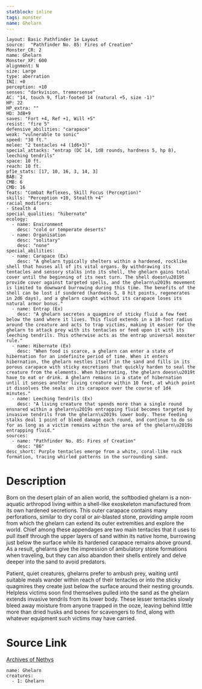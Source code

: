 ```yaml
---
statblock: inline
tags: monster
name: Ghelarn
---
```

```statblock
layout: Basic Pathfinder 1e Layout
source:  "Pathfinder No. 85: Fires of Creation"
Monster_CR: 2
name: Ghelarn
Monster_XP: 600
alignment: N
size: Large
type: aberration
INI: +0
perception: +10
senses: "darkvision, tremorsense"
AC: "14, touch 9, flat-footed 14 (natural +5, size -1)"
HP: 22
HP_extra: ""
HD: 3d8+9
saves: "Fort +4, Ref +1, Will +5"
resist: "fire 5"
defensive_abilities: "carapace"
weak: "vulnerable to sonic"
speed: "30 ft."
melee: "2 tentacles +4 (1d6+3)"
special_attacks: "entrap (DC 14, 1d8 rounds, hardness 5, hp 8), leeching tendrils"
space: 10 ft.
reach: 10 ft.
pf1e_stats: [17, 10, 16, 3, 14, 3]
BAB: 2
CMB: 6
CMD: 16
feats: "Combat Reflexes, Skill Focus (Perception)"
skills: "Perception +10, Stealth +4"
racial_modifiers:
- Stealth 4
special_qualities: "hibernate"
ecology:
  - name: Environment
    desc: "cold or temperate deserts"
  - name: Organisation
    desc: "solitary"
    desc: "none"
special_abilities:
  - name: Carapace (Ex)
    desc: "A ghelarn typically shelters within a hardened, rocklike shell that houses all of its vital organs. By withdrawing its tentacles and sensory stalks into its shell, the ghelarn gains total cover until the beginning of its next turn. The shell doesn\u2019t provide cover against targeted spells, and the ghelarn\u2019s movement is limited to downward burrowing during this time. The benefits of the shell can be lost if sundered (hardness 5, 8 hit points, regenerates in 2d6 days), and a ghelarn caught without its carapace loses its natural armor bonus."
  - name: Entrap (Ex)
    desc: "A ghelarn secretes a quagmire of sticky fluid a few feet below the sand where it lives. This fluid extends in a 10-foot radius around the creature and acts to trap victims, making it easier for the ghelarn to attack prey with its tentacles or feed upon it with its leeching tendrils. This otherwise acts as the entrap universal monster rule."
  - name: Hibernate (Ex)
    desc: "When food is scarce, a ghelarn can enter a state of hibernation for an indefinite period of time. When it enters hibernation, the ghelarn nestles itself in the sand and fills in its porous carapace with sticky excretions that quickly harden to seal the creature from the elements. When hibernating, the ghelarn doesn\u2019t have to eat or drink. A ghelarn remains in a state of hibernation until it senses another living creature within 10 feet, at which point it dissolves the seals on its carapace over the course of 1d4 minutes."
  - name: Leeching Tendrils (Ex)
    desc: "A living creature that spends more than a single round ensnared within a ghelarn\u2019s entrapping fluid becomes targeted by invasive tendrils from the ghelarn\u2019s lower body. These feeding stalks deal 1 point of bleed damage each round, and continue to do so for as long as a victim remains within the area of the ghelarn\u2019s entrapping fluid."
sources:
  - name: "Pathfinder No. 85: Fires of Creation"
    desc: "86"
desc_short: Purple tentacles emerge from a white, coral-like rock formation, tracing whirled patterns in the surrounding sand.
```
# Description
Born on the desert plain of an alien world, the softbodied ghelarn is a non-aquatic arthropod living within a shell-like exoskeleton manufactured from its own hardened secretions. This outer carapace contains many perforations, similar to dry coral or air-blasted stone, providing ample room from which the ghelarn can extend its outer extremities and explore the world. Chief among these appendages are two main tentacles that it uses to pull itself through the upper layers of sand within its native home, burrowing just below the surface while its hardened carapace remains above ground. As a result, ghelarns give the impression of ambulatory stone formations when traveling, but they can also abandon their shells entirely and delve deeper into the sand to avoid predators.

Patient, quiet creatures, ghelarns prefer to ambush prey, waiting until suitable meals wander within reach of their tentacles or into the sticky quagmires they create just below the surface around their nesting grounds. Helpless victims soon find themselves pulled into the sand as the ghelarn extends invasive tendrils from its lower body. These lesser tentacles slowly bleed away moisture from anyone trapped in the ooze, leaving behind little more than dried husks and bones for scavengers to find, along with whatever equipment such victims may have carried.
# Source Link
[Archives of Nethys](https://aonprd.com/MonsterDisplay.aspx?ItemName=Ghelarn)
```encounter-table
name: Ghelarn
creatures:
  - 1: Ghelarn
```
